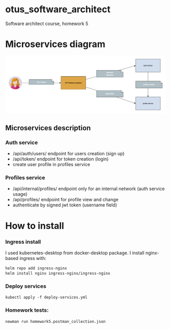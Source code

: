 # otus_software_architect
Software architect course, homework 5

# Microservices diagram

![Diagram](./pics/services_diagram.png)

## Microservices description

### Auth service
- /api/auth/users/ endpoint for users creation (sign up)
- /api/token/ endpoint for token creation (login)
- create user profile in profiles service

### Profiles service
- /api/internal/profiles/ endpoint only for an internal network (auth service usage)
- /api/profiles/<username> endpoint for profile view and change
- authenticate by signed jwt token (username field)

# How to install

### Ingress install
I used kubernetes-desktop from docker-desktop package. I install nginx-based ingress with:
```shell
helm repo add ingress-nginx 
helm install nginx ingress-nginx/ingress-nginx
```

### Deploy services

```shell
kubectl apply -f deploy-services.yml
```

### Homework tests:

```shell
newman run homework5.postman_collection.json
```